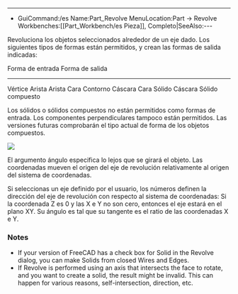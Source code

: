 ---
- GuiCommand:/es   Name:Part_Revolve   MenuLocation:Part → Revolve   Workbenches:[[Part_Workbench/es   Pieza]], Completo|SeeAlso:---


</div>


<div class="mw-translate-fuzzy">

Revoluciona los objetos seleccionados alrededor de un eje dado. Los siguientes tipos de formas están permitidos, y crean las formas de salida indicadas:


</div>


<div class="mw-translate-fuzzy">

  Forma de entrada   Forma de salida
  ------------------ ------------------
  Vértice            Arista
  Arista             Cara
  Contorno           Cáscara
  Cara               Sólido
  Cáscara            Sólido compuesto


</div>


<div class="mw-translate-fuzzy">

Los sólidos o sólidos compuestos no están permitidos como formas de entrada. Los componentes perpendiculares tampoco están permitidos. Las versiones futuras comprobarán el tipo actual de forma de los objetos compuestos.


</div>


<div class="mw-translate-fuzzy">

![](images/Dialog-revolve.jpg )


</div>


<div class="mw-translate-fuzzy">

El argumento ángulo especifica lo lejos que se girará el objeto. Las coordenadas mueven el origen del eje de revolución relativamente al origen del sistema de coordenadas.


</div>


<div class="mw-translate-fuzzy">

Si seleccionas un eje definido por el usuario, los números definen la dirección del eje de revolución con respecto al sistema de coordenadas: Si la coordenada Z es 0 y las X e Y no son cero, entonces el eje estará en el plano XY. Su ángulo es tal que su tangente es el ratio de las coordenadas X e Y.


</div>

### Notes

-   If your version of FreeCAD has a check box for Solid in the Revolve dialog, you can make Solids from closed Wires and Edges.
-   If Revolve is performed using an axis that intersects the face to rotate, and you want to create a solid, the result might be invalid. This can happen for various reasons, self-intersection, direction, etc.





  

